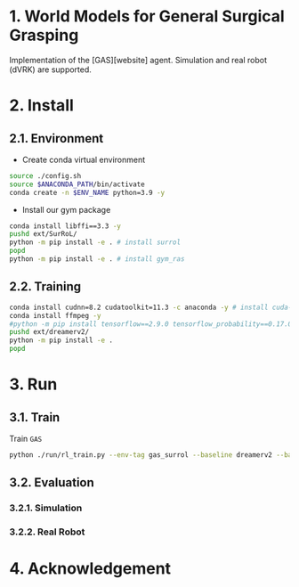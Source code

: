 # 1. World Models for General Surgical Grasping

Implementation of the [GAS][website] agent.
Simulation and real robot (dVRK) are supported.

# 2. Install

## 2.1. Environment 
- Create conda virtual environment
```sh
source ./config.sh
source $ANACONDA_PATH/bin/activate 
conda create -n $ENV_NAME python=3.9 -y
```

- Install our gym package 
```sh
conda install libffi==3.3 -y
pushd ext/SurRoL/
python -m pip install -e . # install surrol
popd
python -m pip install -e . # install gym_ras
```

## 2.2. Training 

```sh
conda install cudnn=8.2 cudatoolkit=11.3 -c anaconda -y # install cuda-toolkit for gpu support
conda install ffmpeg -y
#python -m pip install tensorflow==2.9.0 tensorflow_probability==0.17.0 protobuf==3.20.1
pushd ext/dreamerv2/
python -m pip install -e .
popd
```

# 3. Run

## 3.1. Train

Train `GAS`
```sh
python ./run/rl_train.py --env-tag gas_surrol --baseline dreamerv2 --baseline-tag gas
```

## 3.2. Evaluation

### 3.2.1. Simulation

### 3.2.2. Real Robot


# 4. Acknowledgement